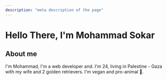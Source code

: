 ```yaml
---
description: "meta description of the page"
---
```


# Hello There, I'm Mohammad Sokar

## About me

I'm Mohammad, I'm a web developer and. I'm 24, living in Palestine - Gaza with my wife and 2 golden retrievers. I'm vegan and pro-animal 🥑.

<!-- ## What I teach on Udemy

I teach mostly web development and I have courses on:

- Laravel (PHP framework)
- Laravel & Vue & Inertia (PHP framework/JavaScript frontend framework)
- Symfony (PHP framework)
- NestJS (Node.js framework)
- Nuxt 3 (JavaScript Full-stack framework) -->

<!-- ## What software/hardware do I use?

Here's a list of everyday used software and hardware:

- MacBook Pro 16 2021
- Rode NT USB microphone
- VSCode
- Chrome
- ScreenFlow (Mac only)
- Docker -->

